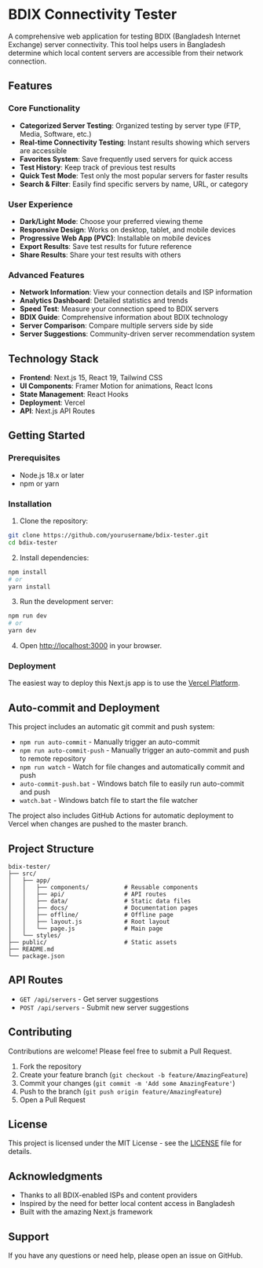 # BDIX Connectivity Tester

A comprehensive web application for testing BDIX (Bangladesh Internet Exchange) server connectivity. This tool helps users in Bangladesh determine which local content servers are accessible from their network connection.

## Features

### Core Functionality
- **Categorized Server Testing**: Organized testing by server type (FTP, Media, Software, etc.)
- **Real-time Connectivity Testing**: Instant results showing which servers are accessible
- **Favorites System**: Save frequently used servers for quick access
- **Test History**: Keep track of previous test results
- **Quick Test Mode**: Test only the most popular servers for faster results
- **Search & Filter**: Easily find specific servers by name, URL, or category

### User Experience
- **Dark/Light Mode**: Choose your preferred viewing theme
- **Responsive Design**: Works on desktop, tablet, and mobile devices
- **Progressive Web App (PVC)**: Installable on mobile devices
- **Export Results**: Save test results for future reference
- **Share Results**: Share your test results with others

### Advanced Features
- **Network Information**: View your connection details and ISP information
- **Analytics Dashboard**: Detailed statistics and trends
- **Speed Test**: Measure your connection speed to BDIX servers
- **BDIX Guide**: Comprehensive information about BDIX technology
- **Server Comparison**: Compare multiple servers side by side
- **Server Suggestions**: Community-driven server recommendation system

## Technology Stack

- **Frontend**: Next.js 15, React 19, Tailwind CSS
- **UI Components**: Framer Motion for animations, React Icons
- **State Management**: React Hooks
- **Deployment**: Vercel
- **API**: Next.js API Routes

## Getting Started

### Prerequisites
- Node.js 18.x or later
- npm or yarn

### Installation

1. Clone the repository:
```bash
git clone https://github.com/yourusername/bdix-tester.git
cd bdix-tester
```

2. Install dependencies:
```bash
npm install
# or
yarn install
```

3. Run the development server:
```bash
npm run dev
# or
yarn dev
```

4. Open [http://localhost:3000](http://localhost:3000) in your browser.

### Deployment

The easiest way to deploy this Next.js app is to use the [Vercel Platform](https://vercel.com/new).

## Auto-commit and Deployment

This project includes an automatic git commit and push system:

- `npm run auto-commit` - Manually trigger an auto-commit
- `npm run auto-commit-push` - Manually trigger an auto-commit and push to remote repository
- `npm run watch` - Watch for file changes and automatically commit and push
- `auto-commit-push.bat` - Windows batch file to easily run auto-commit and push
- `watch.bat` - Windows batch file to start the file watcher

The project also includes GitHub Actions for automatic deployment to Vercel when changes are pushed to the master branch.

## Project Structure

```
bdix-tester/
├── src/
│   ├── app/
│   │   ├── components/          # Reusable components
│   │   ├── api/                 # API routes
│   │   ├── data/                # Static data files
│   │   ├── docs/                # Documentation pages
│   │   ├── offline/             # Offline page
│   │   ├── layout.js            # Root layout
│   │   └── page.js              # Main page
│   └── styles/
├── public/                      # Static assets
├── README.md
└── package.json
```

## API Routes

- `GET /api/servers` - Get server suggestions
- `POST /api/servers` - Submit new server suggestions

## Contributing

Contributions are welcome! Please feel free to submit a Pull Request.

1. Fork the repository
2. Create your feature branch (`git checkout -b feature/AmazingFeature`)
3. Commit your changes (`git commit -m 'Add some AmazingFeature'`)
4. Push to the branch (`git push origin feature/AmazingFeature`)
5. Open a Pull Request

## License

This project is licensed under the MIT License - see the [LICENSE](LICENSE) file for details.

## Acknowledgments

- Thanks to all BDIX-enabled ISPs and content providers
- Inspired by the need for better local content access in Bangladesh
- Built with the amazing Next.js framework

## Support

If you have any questions or need help, please open an issue on GitHub.